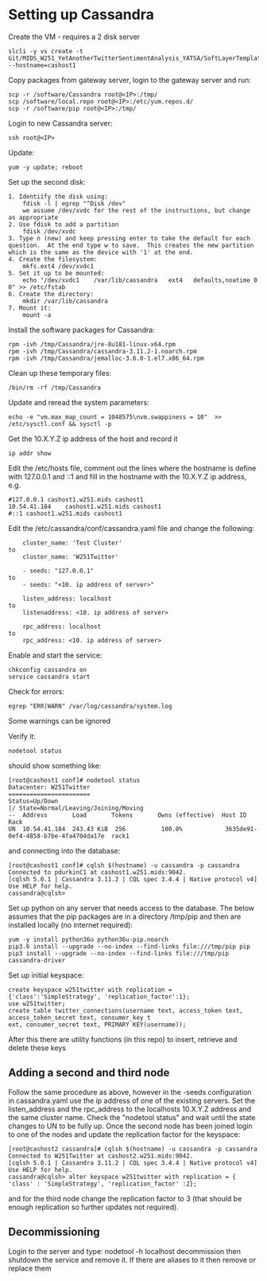 # Setting up Cassandra

Create the VM - requires a 2 disk server

    slcli -y vs create -t Git/MIDS_W251_YetAnotherTwitterSentimentAnalysis_YATSA/SoftLayerTemplates/small_2disk_private.slcli --hostname=cashost1

Copy packages from gateway server, login to the gateway server and run:

	scp -r /software/Cassandra root@<IP>:/tmp/
	scp /software/local.repo root@<IP>:/etc/yum.repos.d/
	scp -r /software/pip root@<IP>:/tmp/

Login to new Cassandra server:

    ssh root@<IP>

Update:

    yum -y update; reboot

Set up the second disk:

	1. Identiify the disk using:
		fdisk -l | egrep "^Disk /dev"
		we assume /dev/xvdc for the rest of the instructions, but change as appropriate
	2. Use fdisk to add a partition
		fdisk /dev/xvdc
	3. Type n (new) and keep pressing enter to take the default for each question.  At the end type w to save.  This creates the new partition which is the same as the device with '1' at the end.
	4. Create the filesystem:
		mkfs.ext4 /dev/xvdc1
	5. Set it up to be mounted:
		echo "/dev/xvdc1	/var/lib/cassandra   ext4   defaults,noatime 0 0" >> /etc/fstab
	6. Create the directory:
		mkdir /var/lib/cassandra
	7. Mount it:
		mount -a

Install the software packages for Cassandra:

    rpm -ivh /tmp/Cassandra/jre-8u181-linux-x64.rpm
	rpm -ivh /tmp/Cassandra/cassandra-3.11.2-1.noarch.rpm
	rpm -ivh /tmp/Cassandra/jemalloc-3.6.0-1.el7.x86_64.rpm

Clean up these temporary files:

	/bin/rm -rf /tmp/Cassandra

Update and reread the system parameters:

	echo -e "vm.max_map_count = 1048575\nvm.swappiness = 10"  >> /etc/sysctl.conf && sysctl -p

Get the 10.X.Y.Z ip address of the host and record it

	ip addr show

Edit the /etc/hosts file, comment out the lines where the hostname is define with 127.0.0.1 and ::1 and fill in the hostname with the 10.X.Y.Z ip address, e.g.

	#127.0.0.1 cashost1.w251.mids cashost1
	10.54.41.184    cashost1.w251.mids cashost1
	#::1 cashost1.w251.mids cashost1

Edit the /etc/cassandra/conf/cassandra.yaml file and change the following:

		cluster_name: 'Test Cluster'
	to
		cluster_name: 'W251Twitter'

		- seeds: "127.0.0.1"
	to
		- seeds: "<10. ip address of server>"

		listen_address: localhost
	to
		listenaddress: <10. ip address of server>

		rpc_address: localhost
	to
		rpc_address: <10. ip address of server>

Enable and start the service:

	chkconfig cassandra on
	service cassandra start

Check for errors:

	egrep "ERR|WARN" /var/log/cassandra/system.log

Some warnings can be ignored

Verify it:

	nodetool status

should show something like:

	[root@cashost1 conf]# nodetool status
	Datacenter: W251Twitter
	=======================
	Status=Up/Down
	|/ State=Normal/Leaving/Joining/Moving
	--  Address       Load       Tokens       Owns (effective)  Host ID                               Rack
	UN  10.54.41.184  243.43 KiB  256          100.0%            3635de91-0ef4-4858-b7be-4fa4704da17e  rack1

and connecting into the database:

	[root@cashost1 conf]# cqlsh $(hostname) -u cassandra -p cassandra
	Connected to pdurkinC1 at cashost1.w251.mids:9042.
	[cqlsh 5.0.1 | Cassandra 3.11.2 | CQL spec 3.4.4 | Native protocol v4]
	Use HELP for help.
	cassandra@cqlsh>

Set up python on any server that needs access to the database.  The below assumes that the pip packages are in a directory /tmp/pip and then are installed locally (no internet required):

	yum -y install python36u python36u-pip.noarch
	pip3.6 install --upgrade --no-index --find-links file:///tmp/pip pip
	pip3 install --upgrade --no-index --find-links file:///tmp/pip cassandra-driver

Set up initial keyspace:

	create keyspace w251twitter with replication = {'class':'SimpleStrategy', 'replication_factor':1};
	use w251twitter;
	create table twitter_connections(username text, access_token text, access_token_secret text, consumer_key t
	ext, consumer_secret text, PRIMARY KEY(username));

After this there are utility functions (in this repo) to insert, retrieve and delete these keys

## Adding a second and third node

Follow the same procedure as above, however in the -seeds configuration in cassandra.yaml use the ip address of one of the existing servers.  Set the listen_address and the rpc_address to the localhosts 10.X.Y.Z address and the same cluster name.  Check the "nodetool status" and wait until the state changes to UN to be fully up.  Once the second node has been joined login to one of the nodes and update the replication factor for the keyspace:

	[root@cashost2 cassandra]# cqlsh $(hostname) -u cassandra -p cassandra
	Connected to W251Twitter at cashost2.w251.mids:9042.
	[cqlsh 5.0.1 | Cassandra 3.11.2 | CQL spec 3.4.4 | Native protocol v4]
	Use HELP for help.
	cassandra@cqlsh> alter keyspace w251twitter with replication = { 'class' : 'SimpleStrategy', 'replication_factor' :2};

and for the third node change the replication factor to 3 (that should be enough replication so further updates not required).

## Decommissioning
Login to the server and type:
	nodetool -h localhost decommission
then shutdown the service and remove it.  If there are aliases to it then remove or replace them

